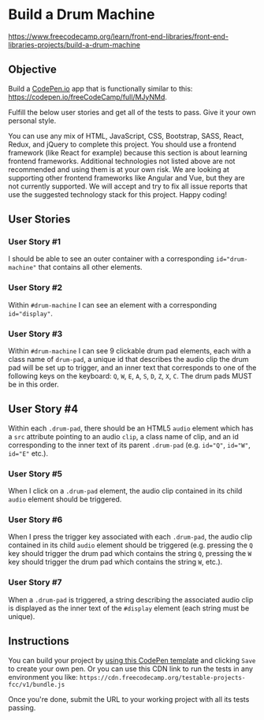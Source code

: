 # Build a Drum Machine

https://www.freecodecamp.org/learn/front-end-libraries/front-end-libraries-projects/build-a-drum-machine

## Objective

Build a [CodePen.io](https://codepen.io/) app that is functionally similar to this: https://codepen.io/freeCodeCamp/full/MJyNMd.

Fulfill the below user stories and get all of the tests to pass. Give it your own personal style.

You can use any mix of HTML, JavaScript, CSS, Bootstrap, SASS, React, Redux, and jQuery to complete this project. You should use a frontend framework (like React for example) because this section is about learning frontend frameworks. Additional technologies not listed above are not recommended and using them is at your own risk. We are looking at supporting other frontend frameworks like Angular and Vue, but they are not currently supported. We will accept and try to fix all issue reports that use the suggested technology stack for this project. Happy coding!

## User Stories

### User Story #1

I should be able to see an outer container with a corresponding `id="drum-machine"` that contains all other elements.

### User Story #2

Within `#drum-machine` I can see an element with a corresponding `id="display"`.

### User Story #3

Within `#drum-machine` I can see 9 clickable drum pad elements, each with a class name of `drum-pad`, a unique id that describes the audio clip the drum pad will be set up to trigger, and an inner text that corresponds to one of the following keys on the keyboard: `Q`, `W`, `E`, `A`, `S`, `D`, `Z`, `X`, `C`. The drum pads MUST be in this order.

## User Story #4

Within each `.drum-pad`, there should be an HTML5 `audio` element which has a `src` attribute pointing to an audio `clip`, a class name of clip, and an id corresponding to the inner text of its parent `.drum-pad` (e.g. `id="Q"`, `id="W"`, `id="E"` etc.).
### User Story #5

When I click on a `.drum-pad` element, the audio clip contained in its child `audio` element should be triggered.

### User Story #6

When I press the trigger key associated with each `.drum-pad`, the audio clip contained in its child `audio` element should be triggered (e.g. pressing the `Q` key should trigger the drum pad which contains the string `Q`, pressing the `W` key should trigger the drum pad which contains the string `W`, etc.).

### User Story #7

When a `.drum-pad` is triggered, a string describing the associated audio clip is displayed as the inner text of the `#display` element (each string must be unique).

## Instructions

You can build your project by [using this CodePen template](https://codepen.io/pen?template=MJjpwO) and clicking `Save` to create your own pen. Or you can use this CDN link to run the tests in any environment you like: `https://cdn.freecodecamp.org/testable-projects-fcc/v1/bundle.js`

Once you're done, submit the URL to your working project with all its tests passing.